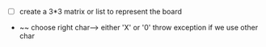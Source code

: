 - [ ] create a 3\*3 matrix or list to represent the board
- ~~ choose right char--> either 'X' or '0'
  throw exception if we use other char
